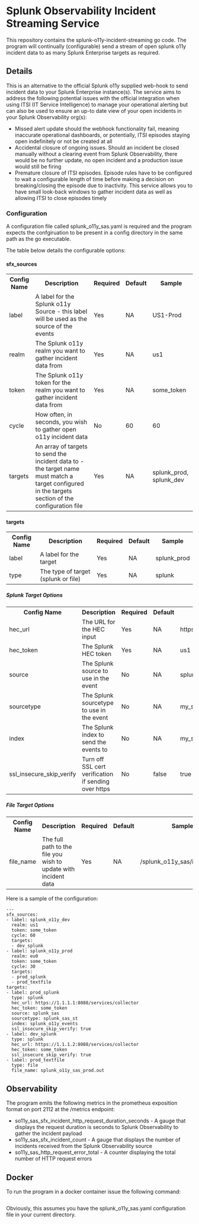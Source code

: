 # Splunk Observability Incident Streaming Service

This repository contains the splunk-o11y-incident-streaming go code. The program will continually (configurable) send a stream of open splunk o11y incident data to as many Splunk Enterprise targets as required. 

## Details

This is an alternative to the official Splunk o11y supplied web-hook to send incident data to your Splunk Enterprise instance(s). The service aims to address the following potential issues with the official integration when using ITSI (IT Service Intelligence) to manage your operational alerting but can also be used to ensure an up-to date view of your open incidents in your Splunk Observability org(s):

- Missed alert update should the webhook functionality fail, meaning inaccurate operational dashboards, or potentially, ITSI episodes staying open indefinitely or not be created at all
- Accidental closure of ongoing issues. Should an incident be closed manually without a clearing event from Splunk Observability, there would be no further update, no open incident and a production issue would still be firing
- Premature closure of ITSI episodes. Episode rules have to be configured to wait a configurable length of time before making a decision on breaking/closing the episode due to inactivity. This service allows you to have small look-back windows to gather incident data as well as allowing ITSI to close episodes timely

 ### Configuration

A configuration file called splunk_o11y_sas.yaml is required and the program expects the confgiruation to be present in a config directory in the same path as the go executable.

The table below details the configurable options:

#### sfx_sources

<table>
  <tr>
    <th>Config Name</th>
    <th>Description</th>
    <th>Required</th>
    <th>Default</th>
    <th>Sample</th>
  </tr>
  <tr>
    <td>label</td>
    <td>A label for the Splunk o11y Source - this label will be used as the source of the events</td>
    <td>Yes</td>
    <td>NA</td>
    <td>US1-Prod</td>
  </tr>
  <tr>
    <td>realm</td>
    <td>The Splunk o11y realm you want to gather incident data from</td>
    <td>Yes</td>
    <td>NA</td>
    <td>us1</td>
  </tr>
  <tr>
    <td>token</td>
    <td>The Splunk o11y token for the realm you want to gather incident data from</td>
    <td>Yes</td>
    <td>NA</td>
    <td>some_token</td>
  </tr>
  <tr>
    <td>cycle</td>
    <td>How often, in seconds, you wish to gather open o11y incident data</td>
    <td>No</td>
    <td>60</td>
    <td>60</td>
  </tr>
  <tr>
    <td>targets</td>
    <td>An array of targets to send the incident data to - the target name must match a target configured in the targets section of the configuration file</td>
    <td>Yes</td>
    <td>NA</td>
    <td>splunk_prod, splunk_dev</td>
  </tr>
</table>

#### targets

<table>
  <tr>
    <th>Config Name</th>
    <th>Description</th>
    <th>Required</th>
    <th>Default</th>
    <th>Sample</th>
  </tr>
  <tr>
    <td>label</td>
    <td>A label for the target</td>
    <td>Yes</td>
    <td>NA</td>
    <td>splunk_prod</td>
  </tr>
  <tr>
    <td>type</td>
    <td>The type of target (splunk or file)</td>
    <td>Yes</td>
    <td>NA</td>
    <td>splunk</td>
  </tr>
</table>

##### Splunk Target Options

<table>
  <tr>
    <th>Config Name</th>
    <th>Description</th>
    <th>Required</th>
    <th>Default</th>
    <th>Sample</th>
  </tr>
  <tr>
    <td>hec_url</td>
    <td>The URL for the HEC input</td>
    <td>Yes</td>
    <td>NA</td>
    <td>https://1.1.1.1:8088/services/collector</td>
  </tr>
  <tr>
    <td>hec_token</td>
    <td>The Splunk HEC token</td>
    <td>Yes</td>
    <td>NA</td>
    <td>us1</td>
  </tr>
  <tr>
    <td>source</td>
    <td>The Splunk source to use in the event</td>
    <td>No</td>
    <td>NA</td>
    <td>splunk_o11y_sas</td>
  </tr>
  <tr>
    <td>sourcetype</td>
    <td>The Splunk sourcetype to use in the event</td>
    <td>No</td>
    <td>NA</td>
    <td>my_splunk_o11y_sas_sourcetype</td>
  </tr>
  <tr>
    <td>index</td>
    <td>The Splunk index to send the events to</td>
    <td>No</td>
    <td>NA</td>
    <td>my_splunk_o11y_sas_index</td>
  </tr>
  <tr>
    <td>ssl_insecure_skip_verify</td>
    <td>Turn off SSL cert verification if sending over https</td>
    <td>No</td>
    <td>false</td>
    <td>true</td>
  </tr>
</table>

##### File Target Options

<table>
  <tr>
    <th>Config Name</th>
    <th>Description</th>
    <th>Required</th>
    <th>Default</th>
    <th>Sample</th>
  </tr>
  <tr>
    <td>file_name</td>
    <td>The full path to the file you wish to update with incident data</td>
    <td>Yes</td>
    <td>NA</td>
    <td>/splunk_o11y_sas/incident.out</td>
  </tr>
</table>

Here is a sample of the configuration:

```
---
sfx_sources:
- label: splunk_o11y_dev
  realm: us1
  token: some_token
  cycle: 60
  targets:
  - dev_splunk
- label: splunk_o11y_prod
  realm: eu0
  token: some_token
  cycle: 30
  targets:
  - prod_splunk
  - prod_textfile
targets:
- label: prod_splunk
  type: splunk
  hec_url: https://1.1.1.1:8088/services/collector
  hec_token: some_token
  source: splunk_sas
  sourcetype: splunk_sas_st
  index: splunk_o11y_events
  ssl_insecure_skip_verify: true
- label: dev_splunk
  type: splunk
  hec_url: https://1.1.1.2:8088/services/collector
  hec_token: some_token
  ssl_insecure_skip_verify: true
- label: prod_textfile
  type: file
  file_name: splunk_o11y_sas_prod.out
```

## Observability

The program emits the following metrics in the prometheus exposition format on port 2112 at the /metrics endpoint:

- so11y_sas_sfx_incident_http_request_duration_seconds - A gauge that displays the request duration is seconds to Splunk Observability to gather the incident payload
- so11y_sas_sfx_incident_count - A gauge that displays the number of incidents received from the Splunk Observability source
- so11y_sas_http_request_error_total - A counter displaying the total number of HTTP request errors


## Docker

To run the program in a docker container issue the following command:

```docker run -v ./config/splunk_o11y_sas.yaml:/config/splunk_o11y_sas.yaml bantex01docker/splunk-o11y-sas
```

Obviously, this assumes you have the splunk_o11y_sas.yaml configuration file in your current directory.